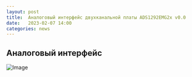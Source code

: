 ```yaml
---
layout: post
title:  Аналоговый интерфейс двухканальной платы ADS1292EMG2x v0.0
date:   2023-02-07 14:00
categories: news
---
```

## Аналоговый интерфейс

![Image](https://i.ibb.co/9hb5hh7/frontend-sch.png)



